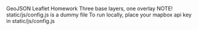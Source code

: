 GeoJSON Leaflet Homework
Three base layers, one overlay
NOTE! static/js/config.js is a dummy file
To run locally, place your mapbox api key in static/js/config.js


